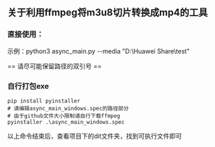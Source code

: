 ## 关于利用ffmpeg将m3u8切片转换成mp4的工具

### 直接使用：
示例：python3 async_main.py --media "D:\Huawei Share\test" 

== 请尽可能保留路径的双引号 ==
### 自行打包exe
```
pip install pyinstaller
# 请编辑async_main_windows.spec的路径部分
# 由于github文件大小限制请自行下载ffmpeg
pyinstaller .\async_main_windows.spec
```
以上命令结束后，查看项目下的dit文件夹，找到可执行文件即可
